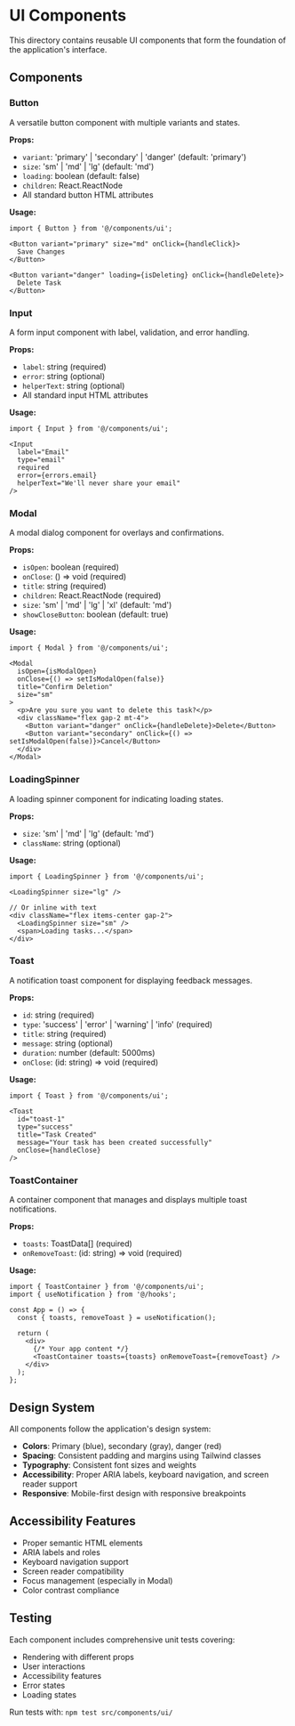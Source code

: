 # UI Components

This directory contains reusable UI components that form the foundation of the application's interface.

## Components

### Button
A versatile button component with multiple variants and states.

**Props:**
- `variant`: 'primary' | 'secondary' | 'danger' (default: 'primary')
- `size`: 'sm' | 'md' | 'lg' (default: 'md')
- `loading`: boolean (default: false)
- `children`: React.ReactNode
- All standard button HTML attributes

**Usage:**
```tsx
import { Button } from '@/components/ui';

<Button variant="primary" size="md" onClick={handleClick}>
  Save Changes
</Button>

<Button variant="danger" loading={isDeleting} onClick={handleDelete}>
  Delete Task
</Button>
```

### Input
A form input component with label, validation, and error handling.

**Props:**
- `label`: string (required)
- `error`: string (optional)
- `helperText`: string (optional)
- All standard input HTML attributes

**Usage:**
```tsx
import { Input } from '@/components/ui';

<Input
  label="Email"
  type="email"
  required
  error={errors.email}
  helperText="We'll never share your email"
/>
```

### Modal
A modal dialog component for overlays and confirmations.

**Props:**
- `isOpen`: boolean (required)
- `onClose`: () => void (required)
- `title`: string (required)
- `children`: React.ReactNode (required)
- `size`: 'sm' | 'md' | 'lg' | 'xl' (default: 'md')
- `showCloseButton`: boolean (default: true)

**Usage:**
```tsx
import { Modal } from '@/components/ui';

<Modal
  isOpen={isModalOpen}
  onClose={() => setIsModalOpen(false)}
  title="Confirm Deletion"
  size="sm"
>
  <p>Are you sure you want to delete this task?</p>
  <div className="flex gap-2 mt-4">
    <Button variant="danger" onClick={handleDelete}>Delete</Button>
    <Button variant="secondary" onClick={() => setIsModalOpen(false)}>Cancel</Button>
  </div>
</Modal>
```

### LoadingSpinner
A loading spinner component for indicating loading states.

**Props:**
- `size`: 'sm' | 'md' | 'lg' (default: 'md')
- `className`: string (optional)

**Usage:**
```tsx
import { LoadingSpinner } from '@/components/ui';

<LoadingSpinner size="lg" />

// Or inline with text
<div className="flex items-center gap-2">
  <LoadingSpinner size="sm" />
  <span>Loading tasks...</span>
</div>
```

### Toast
A notification toast component for displaying feedback messages.

**Props:**
- `id`: string (required)
- `type`: 'success' | 'error' | 'warning' | 'info' (required)
- `title`: string (required)
- `message`: string (optional)
- `duration`: number (default: 5000ms)
- `onClose`: (id: string) => void (required)

**Usage:**
```tsx
import { Toast } from '@/components/ui';

<Toast
  id="toast-1"
  type="success"
  title="Task Created"
  message="Your task has been created successfully"
  onClose={handleClose}
/>
```

### ToastContainer
A container component that manages and displays multiple toast notifications.

**Props:**
- `toasts`: ToastData[] (required)
- `onRemoveToast`: (id: string) => void (required)

**Usage:**
```tsx
import { ToastContainer } from '@/components/ui';
import { useNotification } from '@/hooks';

const App = () => {
  const { toasts, removeToast } = useNotification();
  
  return (
    <div>
      {/* Your app content */}
      <ToastContainer toasts={toasts} onRemoveToast={removeToast} />
    </div>
  );
};
```

## Design System

All components follow the application's design system:

- **Colors**: Primary (blue), secondary (gray), danger (red)
- **Spacing**: Consistent padding and margins using Tailwind classes
- **Typography**: Consistent font sizes and weights
- **Accessibility**: Proper ARIA labels, keyboard navigation, and screen reader support
- **Responsive**: Mobile-first design with responsive breakpoints

## Accessibility Features

- Proper semantic HTML elements
- ARIA labels and roles
- Keyboard navigation support
- Screen reader compatibility
- Focus management (especially in Modal)
- Color contrast compliance

## Testing

Each component includes comprehensive unit tests covering:
- Rendering with different props
- User interactions
- Accessibility features
- Error states
- Loading states

Run tests with: `npm test src/components/ui/`
